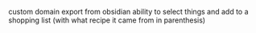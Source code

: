 custom domain
export from obsidian
ability to select things and add to a shopping list (with what recipe it came from in parenthesis)